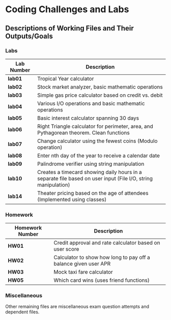 # Coding Challenges and Labs

## Descriptions of Working Files and Their Outputs/Goals

### Labs

| Lab Number | Description                                                  |
|------------|--------------------------------------------------------------|
| **lab01**  | Tropical Year calculator                                      |
| **lab02**  | Stock market analyzer, basic mathematic operations            |
| **lab03**  | Simple gas price calculator based on credit vs. debit        |
| **lab04**  | Various I/O operations and basic mathematic operations        |
| **lab05**  | Basic interest calculator spanning 30 days                   |
| **lab06**  | Right Triangle calculator for perimeter, area, and Pythagorean theorem. Clean functions |
| **lab07**  | Change calculator using the fewest coins (Modulo operation)  |
| **lab08**  | Enter nth day of the year to receive a calendar date         |
| **lab09**  | Palindrome verifier using string manipulation                |
| **lab10**  | Creates a timecard showing daily hours in a separate file based on user input (File I/O, string manipulation) |                                   |
| **lab14**  | Theater pricing based on the age of attendees (Implemented using classes) |

### Homework

| Homework Number | Description                                             |
|-----------------|---------------------------------------------------------|
| **HW01**        | Credit approval and rate calculator based on user score |
| **HW02**        | Calculator to show how long to pay off a balance given user APR |
| **HW03**        | Mock taxi fare calculator                                |
| **HW05**        | Which card wins (uses friend functions)                |

### Miscellaneous

Other remaining files are miscellaneous exam question attempts and dependent files.
